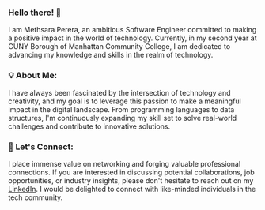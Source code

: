 ### Hello there! 👋

<!--
**methsaraperera/methsaraperera** is a ✨ _special_ ✨ repository because its `README.md` (this file) appears on your GitHub profile.

Here are some ideas to get you started:

- 🔭 I’m currently working on ...
- 🌱 I’m currently learning ...
- 👯 I’m looking to collaborate on ...
- 🤔 I’m looking for help with ...
- 💬 Ask me about ...
- 📫 How to reach me: ...
- 😄 Pronouns: ...
- ⚡ Fun fact: ...
-->
I am Methsara Perera, an ambitious Software Engineer committed to making a positive impact in the world of technology. Currently, in my second year at CUNY Borough of Manhattan Community College, I am dedicated to advancing my knowledge and skills in the realm of technology.

### 💡 About Me:
I have always been fascinated by the intersection of technology and creativity, and my goal is to leverage this passion to make a meaningful impact in the digital landscape. From programming languages to data structures, I'm continuously expanding my skill set to solve real-world challenges and contribute to innovative solutions.

### 🤝 Let's Connect:
I place immense value on networking and forging valuable professional connections. If you are interested in discussing potential collaborations, job opportunities, or industry insights, please don't hesitate to reach out on my [LinkedIn](https://www.linkedin.com/in/methsaraperera/). I would be delighted to connect with like-minded individuals in the tech community.
